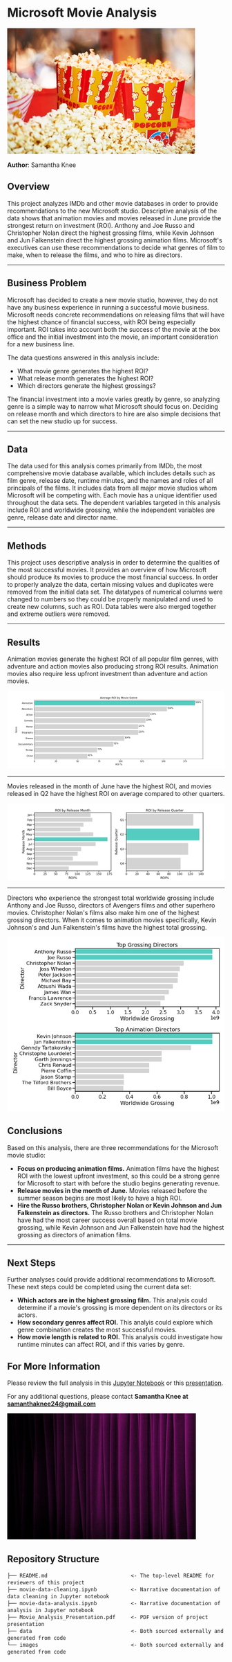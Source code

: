 # Microsoft Movie Analysis


![popcorn](images/popcorn.jpg)

**Author**: Samantha Knee

## Overview

This project analyzes IMDb and other movie databases in order to provide recommendations to the new Microsoft studio. Descriptive analysis of the data shows that animation movies and movies released in June provide the strongest return on investment (ROI). Anthony and Joe Russo and Christopher Nolan direct the highest grossing films, while Kevin Johnson and Jun Falkenstein direct the highest grossing animation films. Microsoft's executives can use these recommendations to decide what genres of film to make, when to release the films, and who to hire as directors.

***

## Business Problem

Microsoft has decided to create a new movie studio, however, they do not have any business experience in running a successful movie business. Microsoft needs concrete recommendations on releasing films that will have the highest chance of financial success, with ROI being especially important. ROI takes into account both the success of the movie at the box office and the initial investment into the movie, an important consideration for a new business line. 

The data questions answered in this analysis include:
- What movie genre generates the highest ROI?
- What release month generates the highest ROI?
- Which directors generate the highest grossings?

The financial investment into a movie varies greatly by genre, so analyzing genre is a simple way to narrow what Microsoft should focus on. Deciding on release month and which directors to hire are also simple decisions that can set the new studio up for success.

***

## Data

The data used for this analysis comes primarily from IMDb, the most comprehensive movie database available, which includes details such as film genre, release date, runtime minutes, and the names and roles of all principals of the films. It includes data from all major movie studios whom Microsoft will be competing with. Each movie has a unique identifier used throughout the data sets. The dependent variables targeted in this analysis include ROI and worldwide grossing, while the independent variables are genre, release date and director name. 

***

## Methods

This project uses descriptive analysis in order to determine the qualities of the most successful movies. It provides an overview of how Microsoft should produce its movies to produce the most financial success. In order to properly analyze the data, certain missing values and duplicates were removed from the initial data set. The datatypes of numerical columns were changed to numbers so they could be properly manipulated and used to create new columns, such as ROI. Data tables were also merged together and extreme outliers were removed.

***

## Results

Animation movies generate the highest ROI of all popular film genres, with adventure and action movies also producing strong ROI results. Animation movies also require less upfront investment than adventure and action movies. 


![graph1](./images/ROI_by_genre.png)

***

Movies released in the month of June have the highest ROI, and movies released in Q2 have the highest ROI on average compared to other quarters.


![graph2](./images/ROI_by_release.png)

***

Directors who experience the strongest total worldwide grossing include Anthony and Joe Russo, directors of Avengers films and other superhero movies. Christopher Nolan's films also make him one of the highest grossing directors. When it comes to animation movies specifically, Kevin Johnson's and Jun Falkenstein's films have the highest total grossing.


![graph3](./images/directors_by_grossing.png)


## Conclusions

Based on this analysis, there are three recommendations for the Microsoft movie studio:
* **Focus on producing animation films.** Animation films have the highest ROI with the lowest upfront investment, so this could be a strong genre for Microsoft to start with before the studio begins generating revenue.
* **Release movies in the month of June.** Movies released before the summer season begins are most likely to have a high ROI.
* **Hire the Russo brothers, Christopher Nolan or Kevin Johnson and Jun Falkenstein as directors.** The Russo brothers and Christopher Nolan have had the most career success overall based on total movie grossing, while Kevin Johnson and Jun Falkenstein have had the highest grossing as directors of animation films.


***
## Next Steps

Further analyses could provide additional recommendations to Microsoft. These next steps could be completed using the current data set:
* **Which actors are in the highest grossing film.** This analysis could determine if a movie's grossing is more dependent on its directors or its actors.
* **How secondary genres affect ROI.** This analyis could explore which genre combination creates the most successful movies.
* **How movie length is related to ROI.** This analysis could investigate how runtime minutes can affect ROI, and if this varies by genre.


## For More Information

Please review the full analysis in this [Jupyter Notebook](./movie-data-analysis.ipynb) or this [presentation](./Movie_Analysis_Presentation.pdf).

For any additional questions, please contact **Samantha Knee at samanthaknee24@gmail.com**

![curtain](images/curtain.jpg)

## Repository Structure


```
├── README.md                           <- The top-level README for reviewers of this project
├── movie-data-cleaning.ipynb           <- Narrative documentation of data cleaning in Jupyter notebook
├── movie-data-analysis.ipynb           <- Narrative documentation of analysis in Jupyter notebook
├── Movie_Analysis_Presentation.pdf     <- PDF version of project presentation
├── data                                <- Both sourced externally and generated from code
└── images                              <- Both sourced externally and generated from code
```
